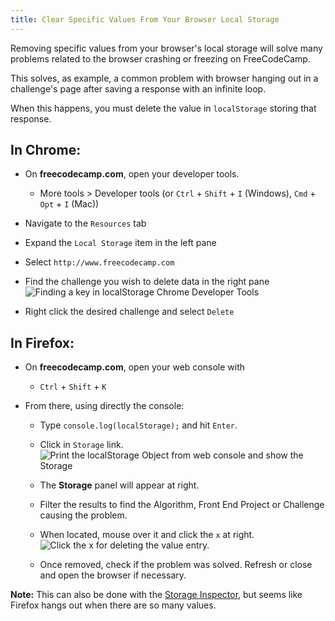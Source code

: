 ```yaml
---
title: Clear Specific Values From Your Browser Local Storage
---
```

Removing specific values from your browser's local storage will solve many problems related to the browser crashing or freezing on FreeCodeCamp.

This solves, as example, a common problem with browser hanging out in a challenge's page after saving a response with an infinite loop.

When this happens, you must delete the value in `localStorage` storing that response.

## In Chrome:

*   On **freecodecamp.com**, open your developer tools.
    *   More tools > Developer tools (or `Ctrl` + `Shift` + `I` (Windows), `Cmd` + `Opt` + `I` (Mac))

*   Navigate to the `Resources` tab

*   Expand the `Local Storage` item in the left pane
*   Select `http://www.freecodecamp.com`
*   Find the challenge you wish to delete data in the right pane ![Finding a key in localStorage Chrome Developer Tools](//discourse-user-assets.s3.amazonaws.com/original/2X/8/8300d3dfcf8a07bc3c1f69e7dd730d99e353972d.png)
*   Right click the desired challenge and select `Delete`

## In Firefox:

*   On **freecodecamp.com**, open your web console with
    *   `Ctrl` + `Shift` + `K`

*   From there, using directly the console:

    *   Type `console.log(localStorage);` and hit `Enter`.

    *   Click in `Storage` link. ![Print the localStorage Object from web console and show the Storage](//discourse-user-assets.s3.amazonaws.com/original/2X/e/e3778d1c24e9da6fe506564405b5b1ebc11facc1.png)
    *   The **Storage** panel will appear at right.
    *   Filter the results to find the Algorithm, Front End Project or Challenge causing the problem.
    *   When located, mouse over it and click the `x` at right. ![Click the x for deleting the value entry.](//discourse-user-assets.s3.amazonaws.com/original/2X/a/a309e8ec8d92301f3507001ca3a796009d0a00d8.png)
    *   Once removed, check if the problem was solved. Refresh or close and open the browser if necessary.

**Note:** This can also be done with the [Storage Inspector](https://developer.mozilla.org/en-US/docs/Tools/Storage_Inspector), but seems like Firefox hangs out when there are so many values.